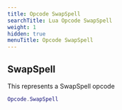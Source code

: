 ```yaml
---
title: Opcode SwapSpell
searchTitle: Lua Opcode SwapSpell
weight: 1
hidden: true
menuTitle: Opcode SwapSpell
---
```

## SwapSpell

This represents a SwapSpell opcode
```lua
Opcode.SwapSpell
```
